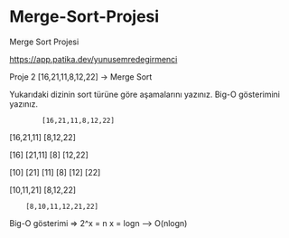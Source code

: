 # Merge-Sort-Projesi
Merge Sort Projesi

https://app.patika.dev/yunusemredegirmenci

Proje 2
[16,21,11,8,12,22] -> Merge Sort

Yukarıdaki dizinin sort türüne göre aşamalarını yazınız.
Big-O gösterimini yazınız.

            [16,21,11,8,12,22]

[16,21,11] 			[8,12,22]

[16] [21,11]                    [8] [12,22]

[10] [21] [11]                  [8] [12] [22]

 [10,11,21]                      [8,12,22]

		[8,10,11,12,21,22]

Big-O gösterimi =>  2^x = n 
		    x = logn --> O(nlogn)
